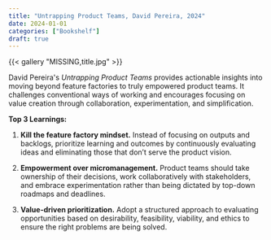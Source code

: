 ```yaml
---
title: "Untrapping Product Teams, David Pereira, 2024"
date: 2024-01-01
categories: ["Bookshelf"]
draft: true
---
```


{{< gallery "MISSING,title.jpg" >}}

David Pereira's _Untrapping Product Teams_ provides actionable insights into moving beyond feature factories to truly empowered product teams. It challenges conventional ways of working and encourages focusing on value creation through collaboration, experimentation, and simplification.

**Top 3 Learnings:**

1. **Kill the feature factory mindset.** Instead of focusing on outputs and backlogs, prioritize learning and outcomes by continuously evaluating ideas and eliminating those that don’t serve the product vision.

2. **Empowerment over micromanagement.** Product teams should take ownership of their decisions, work collaboratively with stakeholders, and embrace experimentation rather than being dictated by top-down roadmaps and deadlines.

3. **Value-driven prioritization.** Adopt a structured approach to evaluating opportunities based on desirability, feasibility, viability, and ethics to ensure the right problems are being solved.
